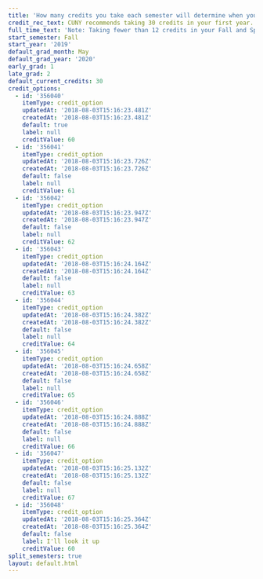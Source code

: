```yaml
---
title: 'How many credits you take each semester will determine when you graduate. '
credit_rec_text: CUNY recommends taking 30 credits in your first year.
full_time_text: 'Note: Taking fewer than 12 credits in your Fall and Spring semesters may affect your financial aid eligibility.'
start_semester: Fall
start_year: '2019'
default_grad_month: May
default_grad_year: '2020'
early_grad: 1
late_grad: 2
default_current_credits: 30
credit_options:
  - id: '356040'
    itemType: credit_option
    updatedAt: '2018-08-03T15:16:23.481Z'
    createdAt: '2018-08-03T15:16:23.481Z'
    default: true
    label: null
    creditValue: 60
  - id: '356041'
    itemType: credit_option
    updatedAt: '2018-08-03T15:16:23.726Z'
    createdAt: '2018-08-03T15:16:23.726Z'
    default: false
    label: null
    creditValue: 61
  - id: '356042'
    itemType: credit_option
    updatedAt: '2018-08-03T15:16:23.947Z'
    createdAt: '2018-08-03T15:16:23.947Z'
    default: false
    label: null
    creditValue: 62
  - id: '356043'
    itemType: credit_option
    updatedAt: '2018-08-03T15:16:24.164Z'
    createdAt: '2018-08-03T15:16:24.164Z'
    default: false
    label: null
    creditValue: 63
  - id: '356044'
    itemType: credit_option
    updatedAt: '2018-08-03T15:16:24.382Z'
    createdAt: '2018-08-03T15:16:24.382Z'
    default: false
    label: null
    creditValue: 64
  - id: '356045'
    itemType: credit_option
    updatedAt: '2018-08-03T15:16:24.658Z'
    createdAt: '2018-08-03T15:16:24.658Z'
    default: false
    label: null
    creditValue: 65
  - id: '356046'
    itemType: credit_option
    updatedAt: '2018-08-03T15:16:24.888Z'
    createdAt: '2018-08-03T15:16:24.888Z'
    default: false
    label: null
    creditValue: 66
  - id: '356047'
    itemType: credit_option
    updatedAt: '2018-08-03T15:16:25.132Z'
    createdAt: '2018-08-03T15:16:25.132Z'
    default: false
    label: null
    creditValue: 67
  - id: '356048'
    itemType: credit_option
    updatedAt: '2018-08-03T15:16:25.364Z'
    createdAt: '2018-08-03T15:16:25.364Z'
    default: false
    label: I'll look it up
    creditValue: 60
split_semesters: true
layout: default.html
---
```


